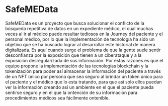 # SafeMEData
SafeMEData es un proyecto que busca solucionar el conflicto de la búsqueda repetitiva de datos en un expediente médico, el cual muchas veces al ir al médico puede resultar tediosos en la Journey del paciente y el personal médico, por lo que la implementación de tecnología ha sido un objetivo que se ha buscado lograr al desarrollar este historial de manera digitalizada. Es aquí cuando surge el problema de que la gente suele sentir desconfianza por la exposición que tienen a un ciberataque y a la exposición desregularizada de sus información. Por estas razones es que el equipo propone la implementación de las tecnologías blockchain y la tokenización para poder así almacenar la información del paciente a través de un NFT único por persona que sea seguro al brindar un token único para el paciente y el médico que lo esta tratando, para que así solo ellos puedan ver la información creando así un ambiente en el que el paciente pueda sentirse seguro y en el que la ontención de su información para procedimientos médicos sea fácilmente ontenible.
